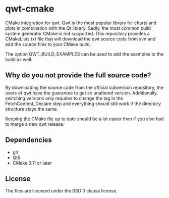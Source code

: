 # qwt-cmake
CMake integration for qwt. Qwt is the most popular library for charts and 
plots in combination with the Qt library. Sadly, the most common build system
generator CMake is not supported. This repository provides a CMakeLists.txt file
that will download the qwt source code from svn and add the source files to your
CMake build.

The option QWT_BUILD_EXAMPLES can be used to add the examples to the build as well.

## Why do you not provide the full source code?
By downloading the source code from the official subversion repository,
the users of qwt have the guarantee to get an unaltered version. Additionally,
switching versions only requires to change the tag in the FetchContent_Declare
step and everything should still work if the directory structure stays the same.

Keeping the CMake file up to date should be a lot easier than if you also had to
merge a new qwt release.

## Dependencies

 - git
 - Qt5
 - CMake 3.11 or later

## License 
The files are licensed under the BSD 0 clause license.
